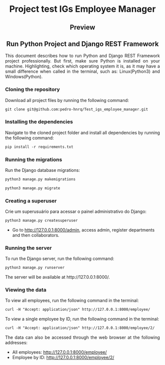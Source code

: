 


<h1 align="center"> Project test IGs Employee Manager </h1>


<h2 align='center'> Preview </h2>


<h2 align='center'> Run Python Project and Django REST Framework</h2>

<p align="justify"> This document describes how to run Python and Django REST Framework project professionally. But first, make sure Python is installed on your machine. Highlighting, check which operating system it is, as it may have a small difference when called in the terminal, such as: Linux(Python3) and Windows(Python). </p>

<h3>Cloning the repository</h3>
<p align="justify">Download all project files by running the following command:</p>

```Markdown
git clone git@github.com:pedro-hnrq/Test_igs_employee_manager.git
```

<h3>Installing the dependencies</h3>
<p align="justify">Navigate to the cloned project folder and install all dependencies by running the following command:</p>

```Markdown
pip install -r requirements.txt
```

<h3>Running the migrations</h3>
<p align="justify">Run the Django database migrations: </p>

```Markdown
python3 manage.py makemigrations
```
<p align="justify"> </p>

```Markdown
python3 manage.py migrate
```

<h3>Creating a superuser</h3>
<p align="justify"> Crie um superusuário para acessar o painel administrativo do Django: </p>

```Markdown
python3 manage.py createsuperuser
```

- Go to http://127.0.0.1:8000/admin, access admin, register departments and then collaborators.

<h3>Running the server</h3>
<p align="justify"> To run the Django server, run the following command: </p>

```Markdown
python3 manage.py runserver
```
<p align="justify"> The server will be available at http://127.0.0.1:8000/.</p>

<h3>Viewing the data</h3>
<p align="justify">To view all employees, run the following command in the terminal: </p>

```Markdown
curl -H "Accept: application/json" http://127.0.0.1:8000/employee/
```
<p align="justify">To view a single employee by ID, run the following command in the terminal: </p>

```Markdown
curl -H "Accept: application/json" http://127.0.0.1:8000/employee/2/
```

<p align="justify"> The data can also be accessed through the web browser at the following addresses:</p>

- All employees: http://127.0.0.1:8000/employee/
- Employee by ID: http://127.0.0.1:8000/employee/2/

